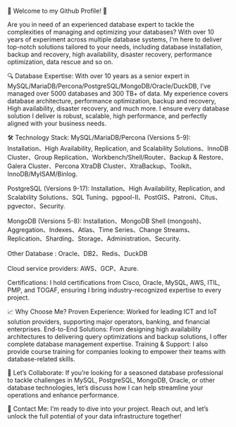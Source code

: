 🚀 Welcome to my Github Profile! 🚀

Are you in need of an experienced database expert to tackle the complexities of managing and optimizing your databases? With over 10 years of experiment across multiple database systems, I'm here to deliver top-notch solutions tailored to your needs, including database installation, backup and recovery, high availability, disaster recovery, performance optimization, data rescue and so on.

🔍 Database Expertise:
With over 10 years as a senior expert in MySQL/MariaDB/Percona/PostgreSQL/MongoDB/Oracle/DuckDB, I’ve managed over 5000 databases and 300 TB+ of data. My experience covers database architecture, performance optimization, backup and recovery, High availability, disaster recovery, and much more. I ensure every database solution I deliver is robust, scalable, high performance, and perfectly aligned with your business needs.

🛠️ Technology Stack:
MySQL/MariaDB/Percona (Versions 5-9): Installation、High Availability, Replication, and Scalability Solutions、InnoDB Cluster、Group Replication、Workbench/Shell/Router、Backup & Restore、Galera Cluster、Percona XtraDB Cluster、XtraBackup、Toolkit、InnoDB/MyISAM/Binlog.

PostgreSQL (Versions 9-17): Installation、High Availability, Replication, and Scalability Solutions、SQL Tuning、pgpool-II、PostGIS、Patroni、Citus、pgvector、Security.

MongoDB (Versions 5-8): Installation、MongoDB Shell (mongosh)、Aggregation、Indexes、Atlas、Time Series、Change Streams、Replication、Sharding、Storage、Administration、Security.

Other Database : Oracle、DB2、Redis、DuckDB

Cloud service providers: AWS、GCP、Azure.

Certifications: I hold certifications from Cisco, Oracle, MySQL, AWS, ITIL, PMP, and TOGAF, ensuring I bring industry-recognized expertise to every project.

📈 Why Choose Me?
Proven Experience: Worked for leading ICT and IoT solution providers, supporting major operators, banking, and financial enterprises.
End-to-End Solutions: From designing high availability architectures to delivering query optimizations and backup solutions, I offer complete database management expertise.
Training & Support: I also provide course training for companies looking to empower their teams with database-related skills.

🤝 Let’s Collaborate:
If you’re looking for a seasoned database professional to tackle challenges in MySQL, PostgreSQL, MongoDB, Oracle, or other database technologies, let’s discuss how I can help streamline your operations and enhance performance.

📩 Contact Me:
I’m ready to dive into your project. Reach out, and let’s unlock the full potential of your data infrastructure together!
